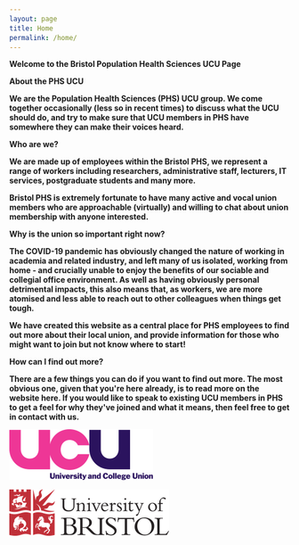 ```yaml
---
layout: page
title: Home
permalink: /home/
---
```

<strong>Welcome to the Bristol Population Health Sciences UCU Page<strong>

**About the PHS UCU**

We are the Population Health Sciences (PHS) UCU group. We come together occasionally (less so in recent times) to discuss what the UCU should do, and try to make sure that UCU members in PHS have somewhere they can make their voices heard. 

**Who are we?**

We are made up of employees within the Bristol PHS, we represent a range of workers including researchers, administrative staff, lecturers, IT services, postgraduate students and many more.

Bristol PHS is extremely fortunate to have many active and vocal union members who are approachable (virtually) and willing to chat about union membership with anyone interested. 

**Why is the union so important right now?** 

The COVID-19 pandemic has obviously changed the nature of working in academia and related industry, and left many of us isolated, working from home - and crucially unable to enjoy the benefits of our sociable and collegial office environment. As well as having obviously personal detrimental impacts, this also means that, as workers, we are more atomised and less able to reach out to other colleagues when things get tough. 

We have created this website as a central place for PHS employees to find out more about their local union, and provide information for those who might want to join but not know where to start!

**How can I find out more?**

There are a few things you can do if you want to find out more. The most obvious one, given that you're here already, is to read more on the website here. If you would like to speak to existing UCU members in PHS to get a feel for why they've joined and what it means, then feel free to get in contact with us. 


![UCU Logo](/assets/ucu-logo.png)

![Bristol Logo](/assets/bristol.png)